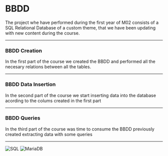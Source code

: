 # BBDD

The project whe have performed during the first year of M02 consists of a SQL Relational Database of a custom theme,
that we have been updating with new content during the course.

-----

### BBDD Creation
In the first part of the course we created the BBDD and performed all the necesary relations between all the tables.

-----

### BBDD Data Insertion
In the second part of the course we start inserting data into the database acording to the colums created in the first part

-----

### BBDD Queries
In the third part of the course was time to consume the BBDD previously created extracting data with some queries

-----

![SQL](https://img.shields.io/badge/MySQL-00000F?style=for-the-badge&logo=mysql&logoColor=white)
![MariaDB](https://img.shields.io/badge/MariaDB-003545?style=for-the-badge&logo=mariadb&logoColor=white)
